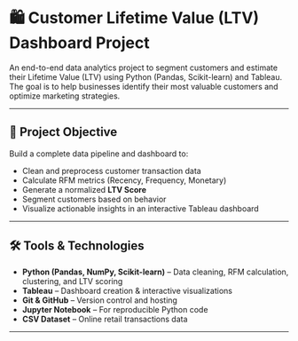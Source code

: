 # 🛍️ Customer Lifetime Value (LTV) Dashboard Project

An end-to-end data analytics project to segment customers and estimate their Lifetime Value (LTV) using Python (Pandas, Scikit-learn) and Tableau. The goal is to help businesses identify their most valuable customers and optimize marketing strategies.

---

## 📌 Project Objective

Build a complete data pipeline and dashboard to:

- Clean and preprocess customer transaction data
- Calculate RFM metrics (Recency, Frequency, Monetary)
- Generate a normalized **LTV Score**
- Segment customers based on behavior
- Visualize actionable insights in an interactive Tableau dashboard

---

## 🛠️ Tools & Technologies

- **Python (Pandas, NumPy, Scikit-learn)** – Data cleaning, RFM calculation, clustering, and LTV scoring
- **Tableau** – Dashboard creation & interactive visualizations
- **Git & GitHub** – Version control and hosting
- **Jupyter Notebook** – For reproducible Python code
- **CSV Dataset** – Online retail transactions data

---

